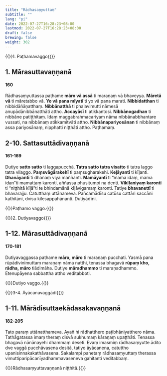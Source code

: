 ```yaml
---
title: "Rādhasaṃyuttaṃ"
subtitle: ""
lang: "pi"
date: 2022-07-27T16:28:23+08:00
lastmod: 2022-07-27T16:28:23+08:00
draft: false
brewing: false
weight: 302
---
```


{{<subtitle>}}1. Paṭhamavaggo{{</subtitle>}}

## 1. Mārasuttavaṇṇanā

#### 160

Rādhasaṃyuttassa paṭhame **māro vā assā** ti maraṇaṃ vā bhaveyya. **Māretā vā** ti māretabbo vā. **Yo vā pana mīyatī** ti yo vā pana marati. **Nibbidatthan** ti nibbidāñāṇatthaṃ. **Nibbānatthā** ti phalavimutti nāmesā anupādānibbānatthāti attho. **Accayāsī** ti atikkantosi. **Nibbānogadhan** ti nibbāne patiṭṭhitaṃ. Idaṃ maggabrahmacariyaṃ nāma nibbānabbhantare vussati, na nibbānaṃ atikkamitvāti attho. **Nibbānapariyosānan** ti nibbānaṃ assa pariyosānaṃ, nipphatti niṭṭhāti attho. Paṭhamaṃ.

## 2-10. Sattasuttādivaṇṇanā

#### 161-169

Dutiye **satto satto** ti laggapucchā. **Tatra satto tatra visatto** ti tatra laggo tatra vilaggo. **Paṃsvāgārakehī** ti paṃsugharakehi. **Keḷāyantī** ti kīḷanti. **Dhanāyantī** ti dhanaṃ viya maññanti. **Mamāyantī** ti “mama idaṃ, mama idan”ti mamattaṃ karonti, aññassa phusitumpi na denti. **Vikīḷaniyaṃ karontī** ti “niṭṭhitā kīḷā”ti te bhindamānā kīḷāvigamaṃ karonti. Tatiye **bhavanettī** ti bhavarajju. Catutthaṃ uttānameva. Pañcamādīsu catūsu cattāri saccāni kathitāni, dvīsu kilesappahānanti. Dutiyādīni.

{{<eop>}}Paṭhamo vaggo.{{</eop>}}

{{<subtitle>}}2. Dutiyavaggo{{</subtitle>}}

## 1-12. Mārasuttādivaṇṇanā

#### 170-181

Dutiyavaggassa paṭhame **māro, māro** ti maraṇaṃ pucchati. Yasmā pana rūpādivinimuttaṃ maraṇaṃ nāma natthi, tenassa bhagavā **rūpaṃ kho, rādha, māro** tiādimāha. Dutiye **māradhammo** ti maraṇadhammo. Etenupāyena sabbattha attho veditabboti.

{{<eop>}}Dutiyo vaggo.{{</eop>}}

{{<subtitle>}}3-4. Āyācanavaggādi{{</subtitle>}}

## 1-11. Mārādisuttaekādasakavaṇṇanā

#### 182-205

Tato paraṃ uttānatthameva. Ayañ hi rādhatthero paṭibhāniyatthero nāma. Tathāgatassa imaṃ theraṃ disvā sukhumaṃ kāraṇaṃ upaṭṭhāti. Tenassa bhagavā nānānayehi dhammaṃ deseti. Evaṃ imasmiṃ rādhasaṃyutte ādito dve vaggā pucchāvasena desitā, tatiyo āyācanena, catuttho upanisinnakakathāvasena. Sakalampi panetaṃ rādhasaṃyuttaṃ therassa vimuttiparipācanīyadhammavaseneva gahitanti veditabbaṃ.

{{<eof>}}Rādhasaṃyuttavaṇṇanā niṭṭhitā.{{</eof>}}